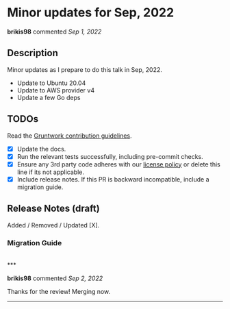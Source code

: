 # Minor updates for Sep, 2022

**brikis98** commented *Sep 1, 2022*

<!-- Prepend '[WIP]' to the title if this PR is still a work-in-progress. Remove it when it is ready for review! -->

## Description

Minor updates as I prepare to do this talk in Sep, 2022.

- Update to Ubuntu 20.04
- Update to AWS provider v4
- Update a few Go deps

<!-- Description of the changes introduced by this PR. -->

## TODOs

Read the [Gruntwork contribution guidelines](https://gruntwork.notion.site/Gruntwork-Coding-Methodology-02fdcd6e4b004e818553684760bf691e).

- [x] Update the docs.
- [x] Run the relevant tests successfully, including pre-commit checks.
- [x] Ensure any 3rd party code adheres with our [license policy](https://www.notion.so/gruntwork/Gruntwork-licenses-and-open-source-usage-policy-f7dece1f780341c7b69c1763f22b1378) or delete this line if its not applicable.
- [x] Include release notes. If this PR is backward incompatible, include a migration guide.

## Release Notes (draft)

<!-- One-line description of the PR that can be included in the final release notes. -->
Added / Removed / Updated [X].

### Migration Guide

<!-- Important: If you made any backward incompatible changes, then you must write a migration guide! -->

<br />
***


**brikis98** commented *Sep 2, 2022*

Thanks for the review! Merging now.
***

